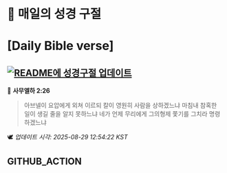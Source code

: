 # 🙏 매일의 성경 구절
# [Daily Bible verse]
## [![README에 성경구절 업데이트](https://github.com/DONGSUKA/first_test/actions/workflows/update-readme-bible.yml/badge.svg)](https://github.com/DONGSUKA/first_test/actions/workflows/update-readme-bible.yml)
<!-- START_BIBLE_VERSE -->
📖 **사무엘하 2:26**
> 아브넬이 요압에게 외쳐 이르되 칼이 영원히 사람을 상하겠느냐 마침내 참혹한 일이 생길 줄을 알지 못하느냐 네가 언제 무리에게 그의형제 쫓기를 그치라 명령하겠느냐

🕊️ _업데이트 시각: 2025-08-29 12:54:22 KST_
  <!-- END_BIBLE_VERSE -->
## GITHUB_ACTION
